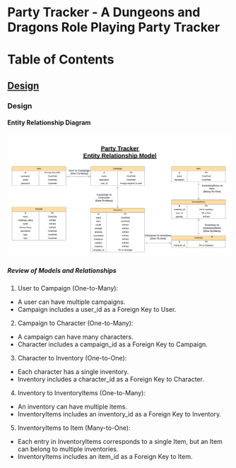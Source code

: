 # **Party Tracker - A Dungeons and Dragons Role Playing Party Tracker**

# Table of Contents

## [Design](#design-1)

### Design

#### Entity Relationship Diagram

![Flow of Entity Relationship Diagram](/static/images/erd-pt.png)

##### Review of Models and Relationships

1.	User to Campaign (One-to-Many):
- A user can have multiple campaigns.
- Campaign includes a user_id as a Foreign Key to User.

2.	Campaign to Character (One-to-Many):
- A campaign can have many characters.
- Character includes a campaign_id as a Foreign Key to Campaign.

3.	Character to Inventory (One-to-One):
- Each character has a single inventory.
- Inventory includes a character_id as a Foreign Key to Character.

4.	Inventory to InventoryItems (One-to-Many):
- An inventory can have multiple items.
- InventoryItems includes an inventory_id as a Foreign Key to Inventory.

5.	InventoryItems to Item (Many-to-One):
- Each entry in InventoryItems corresponds to a single Item, but an Item can belong to multiple inventories.
- InventoryItems includes an item_id as a Foreign Key to Item.
